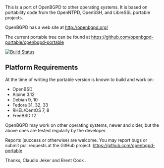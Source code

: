 This is a port of OpenBGPD to other operating systems. It is based on
portability code from the OpenNTPD, OpenSSH, and LibreSSL portable projects.

OpenBGPD has a web site at http://openbgpd.org/

The current portable tree can be found at
https://github.com/openbgpd-portable/openbgpd-portable

[![Build Status](https://github.com/openbgpd-portable/openbgpd-portable/workflows/Build%20CI/badge.svg)](https://github.com/openbgpd-portable/openbgpd-portable/actions)

Platform Requirements
---------------------

At the time of writing the portable version is known to build and work on:

 - OpenBSD
 - Alpine 3.12
 - Debian 9, 10
 - Fedora 31, 32, 33
 - RHEL/CentOS 7, 8
 - FreeBSD 12

OpenBGPD may work on other operating systems, newer and older, but the above
ones are tested regularly by the developer.

Reports (success or otherwise) are welcome. You may report bugs or submit pull
requests at the GitHub project: https://github.com/openbgpd-portable

Thanks,
  Claudio Jeker <claudio at openbsd.org> and
  Brent Cook <bcook at openbsd.org>.
